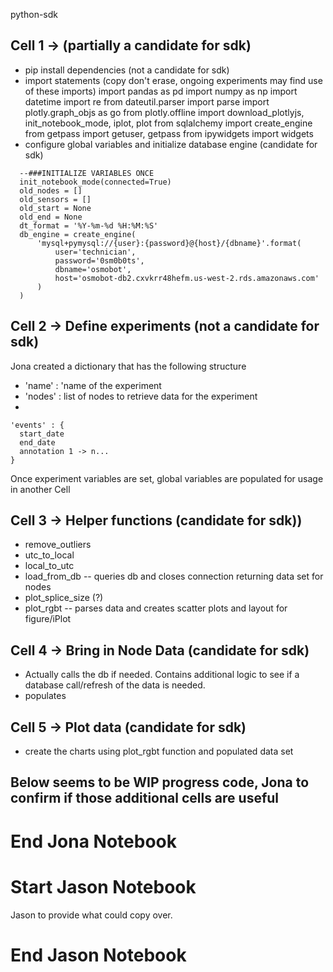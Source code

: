 python-sdk

## Cell 1 -> (partially a candidate for sdk)
- pip install dependencies (not a candidate for sdk)
- import statements  (copy don't erase, ongoing experiments may find use of these imports)
    import pandas as pd
    import numpy as np
    import datetime
    import re
    from dateutil.parser import parse
    import plotly.graph_objs as go
    from plotly.offline import download_plotlyjs, init_notebook_mode, iplot, plot
    from sqlalchemy import create_engine
    from getpass import getuser, getpass
    from ipywidgets import widgets
- configure global variables and initialize database engine  (candidate for sdk)
```
  --###INITIALIZE VARIABLES ONCE
  init_notebook_mode(connected=True)
  old_nodes = []
  old_sensors = []
  old_start = None
  old_end = None
  dt_format = '%Y-%m-%d %H:%M:%S'
  db_engine = create_engine(
      'mysql+pymysql://{user}:{password}@{host}/{dbname}'.format(
          user='technician',
          password='0sm0b0ts',
          dbname='osmobot',
          host='osmobot-db2.cxvkrr48hefm.us-west-2.rds.amazonaws.com'
      )
  )
```


## Cell 2 -> Define experiments (not a candidate for sdk)
Jona created a dictionary that has the following structure
- 'name' : 'name of the experiment
- 'nodes' : list of nodes to retrieve data for the experiment
-
```
'events' : {
  start_date
  end_date
  annotation 1 -> n...
}
```

Once experiment variables are set, global variables are populated for usage in another Cell

## Cell 3 -> Helper functions (candidate for sdk))
- remove_outliers
- utc_to_local
- local_to_utc
- load_from_db
-- queries db and closes connection returning data set for nodes
- plot_splice_size (?)
- plot_rgbt
-- parses data and creates scatter plots and layout for figure/iPlot

## Cell 4 -> Bring in Node Data (candidate for sdk)
- Actually calls the db if needed.  Contains additional logic to see if a database call/refresh of the data is needed.
- populates

## Cell 5 -> Plot data (candidate for sdk)
- create the charts using plot_rgbt function and populated data set

## Below seems to be WIP progress code, Jona to confirm if those additional cells are useful

# End Jona Notebook

# Start Jason Notebook

Jason to provide what could copy over.

# End Jason Notebook
